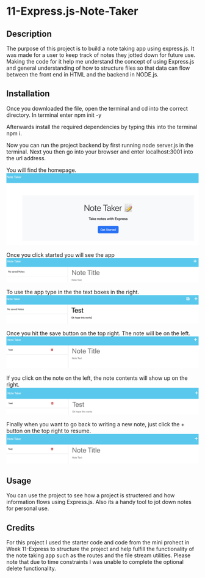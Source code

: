 # 11-Express.js-Note-Taker

## Description
The purpose of this project is to build a note taking app using express.js. It was made for a user to keep track of notes they jotted down for future use. Making the code for it help me understand the concept of using Express.js and general understanding of how to structure files so that data can flow between the front end in HTML and the backend in NODE.js.

## Installation
Once you downloaded the file, open the terminal and cd into the correct directory. In terminal enter npm init -y

Afterwards install the required dependencies by typing this into the terminal npm i.

Now you can run the project backend by first running node server.js in the terminal. Next you then go into your browser and enter localhost:3001 into the url address.

You will find the homepage.
![screenshot of Homepage](Develop/public/assets/images/01.png) 

Once you click started you will see the app
![screenshot of page](Develop/public/assets/images/02.png) 

To use the app type in the the text boxes in the right.
![screenshot of textboxes](Develop/public/assets/images/03.png) 

Once you hit the save button on the top right. The note will be on the left.
![screenshot of saved note](Develop/public/assets/images/04.png) 

If you click on the note on the left, the note contents will show up on the right.
![screenshot displayed note](Develop/public/assets/images/05.png) 

Finally when you want to go back to writing a new note, just click the + button on the top right to resume.
![screenshot of + button](Develop/public/assets/images/06.png) 


## Usage
You can use the project to see how a project is structered and how information flows using Express.js. Also its a handy tool to jot down notes for personal use.

## Credits
For this project I used the starter code and code from the mini prohect in Week 11-Express to structure the project and help fulfill the functionality of the note taking app such as the routes and the file stream utilities. Please note that due to time constraints I was unable to complete the optional delete functionality.
